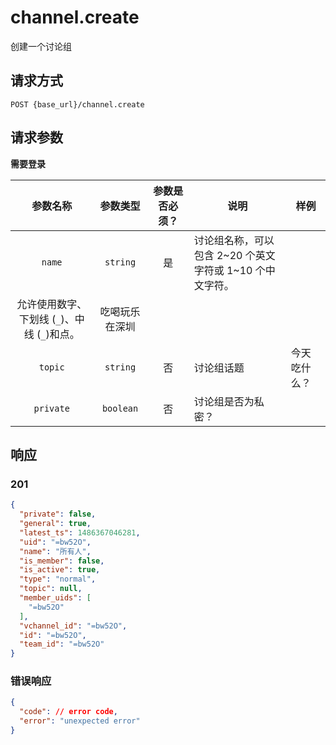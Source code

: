# channel.create

创建一个讨论组

## 请求方式

```
POST {base_url}/channel.create
```

## 请求参数

**需要登录**

| 参数名称 | 参数类型 | 参数是否必须？ | 说明 | 样例 |
|:--------:|:--------:|:--------------:|------|------|
| `name` | `string` | 是 | 讨论组名称，可以包含 2~20 个英文字符或 1~10 个中文字符。
允许使用数字、下划线 (`_`)、中线 (`_`)和点。 | 吃喝玩乐在深圳 |
| `topic` | `string` | 否 | 讨论组话题 | 今天吃什么？ |
| `private` | `boolean` | 否 | 讨论组是否为私密？ |  |

## 响应

### 201

```json
{
  "private": false,
  "general": true,
  "latest_ts": 1486367046281,
  "uid": "=bw52O",
  "name": "所有人",
  "is_member": false,
  "is_active": true,
  "type": "normal",
  "topic": null,
  "member_uids": [
    "=bw52O"
  ],
  "vchannel_id": "=bw52O",
  "id": "=bw52O",
  "team_id": "=bw52O"
}
```
### 错误响应

```json
{
  "code": // error code,
  "error": "unexpected error"
}
```

<!-- generated by gen_doc.js -->
